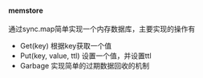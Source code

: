 #### memstore
通过sync.map简单实现一个内存数据库，主要实现的操作有
- Get(key) 根据key获取一个值
- Put(key, value, ttl) 设置一个值，并设置ttl
- Garbage 实现简单的过期数据回收的机制